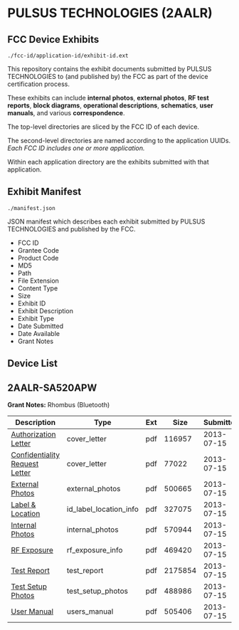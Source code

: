 # PULSUS TECHNOLOGIES (2AALR)
## FCC Device Exhibits

```
./fcc-id/application-id/exhibit-id.ext
```

This repository contains the exhibit documents submitted by PULSUS TECHNOLOGIES to (and published by) the FCC as part of the device certification process.

These exhibits can include **internal photos**, **external photos**, **RF test reports**, **block diagrams**, **operational descriptions**, **schematics**, **user manuals**, and various **correspondence**.

The top-level directories are sliced by the FCC ID of each device.

The second-level directories are named according to the application UUIDs. *Each FCC ID includes one or more application.*

Within each application directory are the exhibits submitted with that application. 

## Exhibit Manifest

```
./manifest.json
```

JSON manifest which describes each exhibit submitted by PULSUS TECHNOLOGIES and published by the FCC.

- FCC ID
- Grantee Code
- Product Code
- MD5
- Path
- File Extension
- Content Type
- Size
- Exhibit ID
- Exhibit Description
- Exhibit Type
- Date Submitted
- Date Available
- Grant Notes

## Device List
## 2AALR-SA520APW
**Grant Notes:** Rhombus (Bluetooth)

| Description | Type | Ext | Size | Submitted | Available |
| ----------- | ---- | --- | ---- | --------- | --------- |
| [Authorization Letter](2AALR-SA520APW/6e108d89bf4d29479ac5dfbbf48afd11/2016706.pdf) | cover_letter | pdf | 116957 | 2013-07-15 | 2013-07-15 |
| [Confidentiality Request Letter](2AALR-SA520APW/6e108d89bf4d29479ac5dfbbf48afd11/2016707.pdf) | cover_letter | pdf | 77022 | 2013-07-15 | 2013-07-15 |
| [External Photos](2AALR-SA520APW/6e108d89bf4d29479ac5dfbbf48afd11/2016714.pdf) | external_photos | pdf | 500665 | 2013-07-15 | 2014-01-11 |
| [Label & Location](2AALR-SA520APW/6e108d89bf4d29479ac5dfbbf48afd11/2016718.pdf) | id_label_location_info | pdf | 327075 | 2013-07-15 | 2013-07-15 |
| [Internal Photos](2AALR-SA520APW/6e108d89bf4d29479ac5dfbbf48afd11/2016715.pdf) | internal_photos | pdf | 570944 | 2013-07-15 | 2014-01-11 |
| [RF Exposure](2AALR-SA520APW/6e108d89bf4d29479ac5dfbbf48afd11/2016713.pdf) | rf_exposure_info | pdf | 469420 | 2013-07-15 | 2013-07-15 |
| [Test Report](2AALR-SA520APW/6e108d89bf4d29479ac5dfbbf48afd11/2016712.pdf) | test_report | pdf | 2175854 | 2013-07-15 | 2013-07-15 |
| [Test Setup Photos](2AALR-SA520APW/6e108d89bf4d29479ac5dfbbf48afd11/2016716.pdf) | test_setup_photos | pdf | 488986 | 2013-07-15 | 2014-01-11 |
| [User Manual](2AALR-SA520APW/6e108d89bf4d29479ac5dfbbf48afd11/2016717.pdf) | users_manual | pdf | 505406 | 2013-07-15 | 2014-01-11 |
